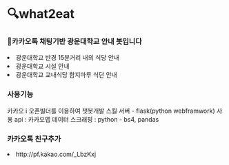 # 🔍what2eat

### 📮카카오톡 채팅기반 광운대학교 안내 봇입니다

<oi> 
  <li>광운대학교 반경 15분거리 내의 식당 안내</li>
  <li>광운대학교 시설 안내</li>
  <li>광운대학교 교내식당 함지마루 식단 안내</li>
 </oi>
 
 ### 사용기능
 카카오 i 오픈빌더를 이용하여 챗봇개발
 스킬 서버 - flask(python webframwork)
 사용 api : 카카오맵
 데이터 스크래핑 : python - bs4, pandas

 ### 카카오톡 친구추가
 <li>http://pf.kakao.com/_LbzKxj</li>
